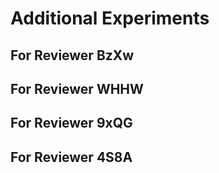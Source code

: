 # Additional Experiments

## For Reviewer BzXw

## For Reviewer WHHW

## For Reviewer 9xQG

## For Reviewer 4S8A
